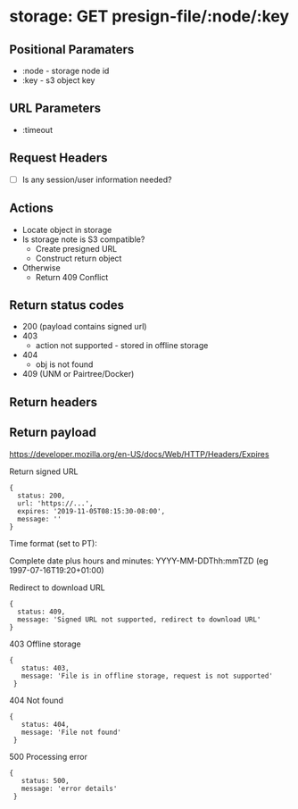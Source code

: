 # storage: GET presign-file/:node/:key

## Positional Paramaters
- :node - storage node id
- :key - s3 object key

## URL Parameters
- :timeout

## Request Headers

- [ ] Is any session/user information needed?

## Actions

- Locate object in storage
- Is storage note is S3 compatible?
  - Create presigned URL
  - Construct return object
- Otherwise
  - Return 409 Conflict


## Return status codes
- 200 (payload contains signed url)
- 403
  - action not supported - stored in offline storage
- 404
  - obj is not found
- 409 (UNM or Pairtree/Docker)

## Return headers

## Return payload

https://developer.mozilla.org/en-US/docs/Web/HTTP/Headers/Expires

Return signed URL
```
{
  status: 200,
  url: 'https://...',
  expires: '2019-11-05T08:15:30-08:00',
  message: ''
}
```

Time format (set to PT):

Complete date plus hours and minutes:
   YYYY-MM-DDThh:mmTZD (eg 1997-07-16T19:20+01:00)

Redirect to download URL
```
{
  status: 409,
  message: 'Signed URL not supported, redirect to download URL'
}
```


403 Offline storage
```
{
   status: 403,
   message: 'File is in offline storage, request is not supported'
 }
```

404 Not found
```
{
   status: 404,
   message: 'File not found'
 }
```

500 Processing error
```
{
   status: 500,
   message: 'error details'
 }
```
